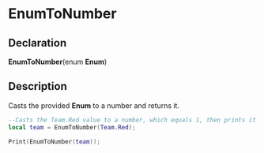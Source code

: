 # EnumToNumber

## Declaration
<b>EnumToNumber</b>(enum <b>Enum</b>)

## Description
Casts the provided <b>Enum</b> to a number and returns it.

```lua
--Casts the Team.Red value to a number, which equals 1, then prints it
local team = EnumToNumber(Team.Red);

Print(EnumToNumber(team));
```